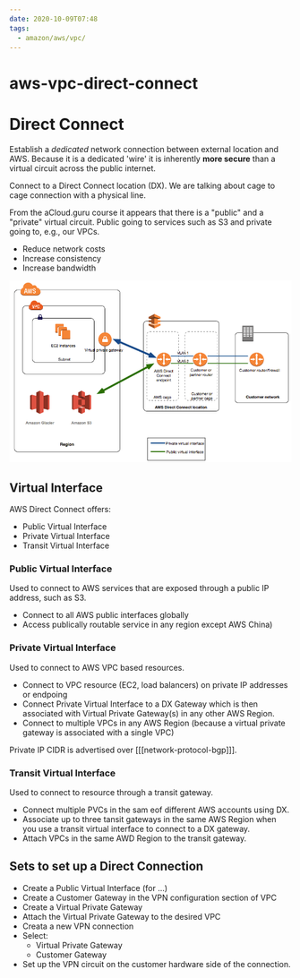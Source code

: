 ```yaml
---
date: 2020-10-09T07:48
tags:
  - amazon/aws/vpc/
---
```


# aws-vpc-direct-connect
# Direct Connect
Establish a *dedicated* network connection between external location and AWS.
Because it is a dedicated 'wire' it is inherently **more secure** than a virtual circuit across the public internet.

Connect to a Direct Connect location (DX). 
We are talking about cage to cage connection with a physical line.

From the aCloud.guru course it appears that there is a "public" and a "private" virtual circuit. Public going to services such as S3 and private going to, e.g., our VPCs.

* Reduce network costs 
* Increase consistency
* Increase bandwidth

![Direct Connect](./static/direct_connect_overview.png)

## Virtual Interface

AWS Direct Connect offers:
* Public Virtual Interface
* Private Virtual Interface
* Transit Virtual Interface

### Public Virtual Interface

Used to connect to AWS services that are exposed through a public IP address, such as S3.
* Connect to all AWS public interfaces globally
* Access publically routable service in any region except AWS China)

### Private Virtual Interface

Used to connect to AWS VPC based resources.
* Connect to VPC resource (EC2, load balancers) on private IP addresses or endpoing
* Connect Private Virtual Interface to a DX Gateway which is then associated with Virtual Private Gateway(s) in any other AWS Region.
* Connect to multiple VPCs in any AWS Region (because a virtual private gateway is associated with a single VPC)

Private IP CIDR is advertised over [[[network-protocol-bgp]]].

### Transit Virtual Interface

Used to connect to resource through a transit gateway.
* Connect multiple PVCs in the sam eof different AWS accounts using DX.
* Associate up to three tansit gateways in the same AWS Region when you use a transit virtual interface to connect to a DX gateway.
* Attach VPCs in the same AWD Region to the transit gateway.

## Sets to set up a Direct Connection
* Create a Public Virtual Interface (for ...)
* Create a Customer Gateway in the VPN configuration section of VPC
* Create a Virtual Private Gateway
* Attach the Virtual Private Gateway to the desired VPC
* Creata a new VPN connection
* Select:
  * Virtual Private Gateway
  * Customer Gateway
* Set up the VPN circuit on the customer hardware side of the connection.
